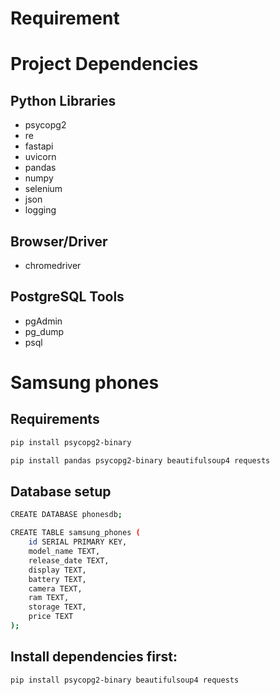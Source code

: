 # Requirement
# Project Dependencies

## Python Libraries
- psycopg2
- re
- fastapi
- uvicorn
- pandas
- numpy
- selenium
- json
- logging

## Browser/Driver
- chromedriver

## PostgreSQL Tools
- pgAdmin
- pg_dump
- psql


# Samsung phones 
## Requirements
```bash
pip install psycopg2-binary
```

```bash
pip install pandas psycopg2-binary beautifulsoup4 requests
```
## Database setup
```bash
CREATE DATABASE phonesdb;
```
```bash
CREATE TABLE samsung_phones (
    id SERIAL PRIMARY KEY,
    model_name TEXT,
    release_date TEXT,
    display TEXT,
    battery TEXT,
    camera TEXT,
    ram TEXT,
    storage TEXT,
    price TEXT
);
```
## Install dependencies first:
```bash
pip install psycopg2-binary beautifulsoup4 requests
```
